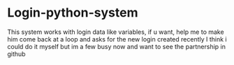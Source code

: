 # Login-python-system
This system works with login data like variables, if u want, help me to make him come back at a loop and asks for the new login created recently
I think i could do it myself but im a few busy now and want to see the partnership in github
